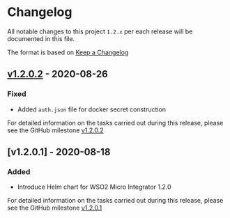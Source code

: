 # Changelog
All notable changes to this project `1.2.x` per each release will be documented in this file.

The format is based on [Keep a Changelog](https://keepachangelog.com/en/1.0.0/)

## [v1.2.0.2] - 2020-08-26

### Fixed
- Added `auth.json` file for docker secret construction

For detailed information on the tasks carried out during this release, please see the GitHub milestone [v1.2.0.2
](https://github.com/wso2/kubernetes-mi/milestone/2)

## [v1.2.0.1] - 2020-08-18

### Added
- Introduce Helm chart for WSO2 Micro Integrator 1.2.0

For detailed information on the tasks carried out during this release, please see the GitHub milestone [v1.2.0.1
](https://github.com/wso2/kubernetes-mi/milestone/1)


[v1.2.0.2]: https://github.com/wso2/kubernetes-mi/compare/v1.2.0.1...v1.2.0.2
